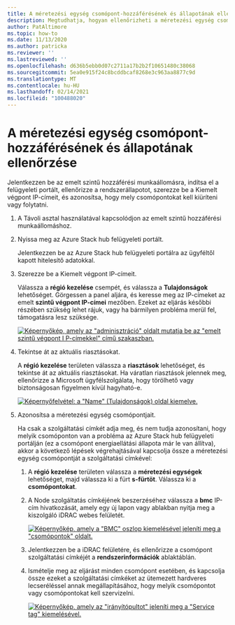 ```yaml
---
title: A méretezési egység csomópont-hozzáférésének és állapotának ellenőrzése
description: Megtudhatja, hogyan ellenőrizheti a méretezési egység csomópont-hozzáférését és állapotát
author: PatAltimore
ms.topic: how-to
ms.date: 11/13/2020
ms.author: patricka
ms.reviewer: ''
ms.lastreviewed: ''
ms.openlocfilehash: d636b5ebb0d07c2711a17b2b2f10651480c38068
ms.sourcegitcommit: 5ea0e915f24c8bcddbcaf8268e3c963aa8877c9d
ms.translationtype: MT
ms.contentlocale: hu-HU
ms.lasthandoff: 02/14/2021
ms.locfileid: "100488020"
---
```

# <a name="verifying-scale-unit-node-access-and-health"></a>A méretezési egység csomópont-hozzáférésének és állapotának ellenőrzése

Jelentkezzen be az emelt szintű hozzáférési munkaállomásra, indítsa el a felügyeleti portált, ellenőrizze a rendszerállapotot, szerezze be a Kiemelt végpont IP-címeit, és azonosítsa, hogy mely csomópontokat kell kiüríteni vagy folytatni.

1.  A Távoli asztal használatával kapcsolódjon az emelt szintű hozzáférési munkaállomáshoz.

2.  Nyissa meg az Azure Stack hub felügyeleti portált.

    Jelentkezzen be az Azure Stack hub felügyeleti portálra az ügyféltől kapott hitelesítő adatokkal.
        
3.  Szerezze be a Kiemelt végpont IP-címeit.


    Válassza a **régió kezelése** csempét, és válassza a **Tulajdonságok** lehetőséget. Görgessen a panel aljára, és keresse meg az IP-címeket az emelt **szintű végpont IP-címei** mezőben. Ezeket az eljárás későbbi részében szükség lehet rájuk, vagy ha bármilyen probléma merül fel, támogatásra lesz szüksége.

    [![Képernyőkép, amely az "adminisztráció" oldalt mutatja be az "emelt szintű végpont I P-címekkel" című szakaszban.](media/image-18-inline.png)](media/image-18-expanded.png#lightbox)
    
4.  Tekintse át az aktuális riasztásokat.

    A **régió kezelése** területen válassza a **riasztások** lehetőséget, és tekintse át az aktuális riasztásokat. Ha váratlan riasztások jelennek meg, ellenőrizze a Microsoft ügyfélszolgálata, hogy törölhető vagy biztonságosan figyelmen kívül hagyható-e.
    
    [![Képernyőfelvétel: a "Name" (Tulajdonságok) oldal kiemelve.](media/image-19-inline.png)](media/image-19-expanded.png#lightbox)
    
5.  Azonosítsa a méretezési egység csomópontjait.

    Ha csak a szolgáltatási címkét adja meg, és nem tudja azonosítani, hogy melyik csomóponton van a probléma az Azure Stack hub felügyeleti portálján (ez a csomópont energiaellátási állapota már le van állítva), akkor a következő lépések végrehajtásával kapcsolja össze a méretezési egység csomópontját a szolgáltatási címkével:
    
    1.  A **régió kezelése** területen válassza a **méretezési egységek** lehetőséget, majd válassza ki a fürt **s-fürtöt**. Válassza ki a **csomópontokat**.
    
    1.  A Node szolgáltatás címkéjének beszerzéséhez válassza a **bmc** IP-cím hivatkozását, amely egy új lapon vagy ablakban nyitja meg a kiszolgáló iDRAC webes felületét.

        [![Képernyőkép, amely a "BMC" oszlop kiemelésével jeleníti meg a "csomópontok" oldalt.](media/image-20-inline.png)](media/image-20-expanded.png#lightbox) 
    
    1.  Jelentkezzen be a iDRAC felületére, és ellenőrizze a csomópont szolgáltatási címkéjét a **rendszerinformációk** ablaktáblán.
    
    1.  Ismételje meg az eljárást minden csomópont esetében, és kapcsolja össze ezeket a szolgáltatási címkéket az ütemezett hardveres lecseréléssel annak megállapításához, hogy melyik csomópontot vagy csomópontokat kell szervizelni.

        [![Képernyőkép, amely az "irányítópultot" jeleníti meg a "Service tag" kiemelésével.](media/image-21-inline.png)](media/image-21-expanded.png#lightbox)
    
